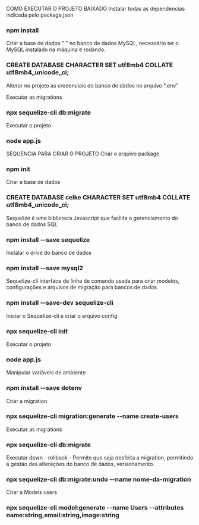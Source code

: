 COMO EXECUTAR O PROJETO BAIXADO
Instalar todas as dependencias indicada pelo package.json
### npm install

Criar a base de dados " " no banco de dados MySQL, necessário ter o MySQL instalado na máquina e rodando.
### CREATE DATABASE   CHARACTER SET utf8mb4 COLLATE utf8mb4_unicode_ci;

Alterar no projeto as credenciais do banco de dados no arquivo ".env" 

Executar as migrations
### npx sequelize-cli db:migrate

Executar o projeto
### node app.js


SEQUENCIA PARA CRIAR O PROJETO
Criar o arquivo package
### npm init

Criar a base de dados
### CREATE DATABASE celke CHARACTER SET utf8mb4 COLLATE utf8mb4_unicode_ci;

Sequelize é uma biblioteca Javascript que facilita o gerenciamento do banco de dados SQL
### npm install --save sequelize

Instalar o drive do banco de dados
### npm install --save mysql2

Sequelize-cli interface de linha de comando usada para criar modelos, configurações e arquivos de migração para bancos de dados
### npm install --save-dev sequelize-cli

Iniciar o Sequelize-cli e criar o arquivo config
### npx sequelize-cli init

Executar o projeto
### node app.js

Manipular variáveis de ambiente
### npm install --save dotenv

Criar a migration
### npx sequelize-cli migration:generate --name create-users

Executar as migrations
### npx sequelize-cli db:migrate

Executar down - rollback - Permite que seja desfeita a migration, permitindo a gestão das alterações do banco de dados, versionamento.
### npx sequelize-cli db:migrate:undo --name nome-da-migration

Criar a Models users
### npx sequelize-cli model:generate --name Users --attributes name:string,email:string,image:string

